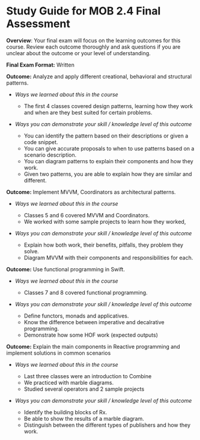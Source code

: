 # Study Guide for MOB 2.4 Final Assessment
**Overview**: Your final exam will focus on the learning outcomes for this course.  Review each outcome thoroughly and ask questions if you are unclear about the outcome or your level of understanding. 

**Final Exam Format:** Written 

**Outcome:** Analyze and apply different creational, behavioral and structural patterns.

- *Ways we learned about this in the course*
  - The first 4 classes covered design patterns, learning how they work and when are they best suited for certain problems.
  
- *Ways you can demonstrate your skill / knowledge level of this outcome*
  - You can identify the pattern based on their descriptions or given a code snippet.
  - You can give accurate proposals to when to use patterns based on a scenario description.
  - You can diagram patterns to explain their components and how they work.
  - Given two patterns, you are able to explain how they are similar and different.
  
**Outcome:** Implement MVVM, Coordinators as architectural patterns.

- *Ways we learned about this in the course*
  - Classes 5 and 6 covered MVVM and Coordinators. 
  - We worked with some sample projects to learn how they worked,
  
- *Ways you can demonstrate your skill / knowledge level of this outcome*
  - Explain how both work, their benefits, pitfalls, they problem they solve.
  - Diagram MVVM with their components and responsibilities for each.

  
**Outcome:** Use functional programming in Swift.

- *Ways we learned about this in the course*
  - Classes 7 and 8 covered functional programming.

- *Ways you can demonstrate your skill / knowledge level of this outcome*
  - Define functors, monads and applicatives.
  - Know the difference between imperative and decalrative programming.
  - Demonstrate how some HOF work (expected outputs)

**Outcome:** Explain the main components in Reactive programming and implement solutions in common scenarios

- *Ways we learned about this in the course*
  - Last three classes were an introduction to Combine
  - We practiced with marble diagrams.
  - Studied several operators and 2 sample projects

- *Ways you can demonstrate your skill / knowledge level of this outcome*
  - Identify the building blocks of Rx.
  - Be able to show the results of a marble diagram.
  - Distinguish between the different types of publishers and how they work.

